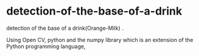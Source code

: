 # detection-of-the-base-of-a-drink
detection of the base of a drink(Orange-Milk) .

Using Open CV, python and the numpy library which is an extension of the Python programming language,
